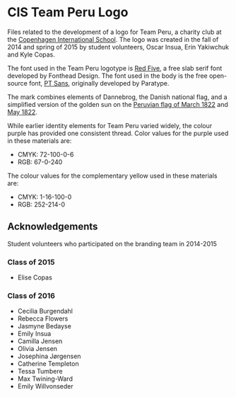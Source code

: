 # CIS Team Peru Logo
Files related to the development of a logo for Team Peru, a charity club at the [Copenhagen International School](http://www.cis.dk). The logo was created in the fall of 2014 and spring of 2015 by student volunteers, Oscar Insua, Erin Yakiwchuk and Kyle Copas.

The font used in the Team Peru logotype is [Red Five](http://www.fonthead.com/fonts/RedFive), a free slab serif font developed by Fonthead Design. The font used in the body is the free open-source font, [PT Sans](http://www.paratype.com/public), originally developed by Paratype. 

The mark combines elements of Dannebrog, the Danish national flag, and a simplified version of the golden sun on the [Peruvian flag of March 1822](https://en.wikipedia.org/wiki/Flag_of_Peru#Flag_of_March_1822) and [May 1822](https://en.wikipedia.org/wiki/Flag_of_Peru#Flag_of_May_1822). 

While earlier identity elements for Team Peru varied widely, the colour purple has provided one consistent thread. Color values for the purple used in these materials are:
- CMYK: 72-100-0-6
- RGB: 67-0-240

The colour values for the complementary yellow used in these materials are:
- CMYK: 1-16-100-0
- RGB: 252-214-0

## Acknowledgements

Student volunteers who participated on the branding team in 2014-2015

### Class of 2015
- Elise Copas

### Class of 2016
- Cecilia	Burgendahl
- Rebecca	Flowers
- Jasmyne	Bedayse
- Emily	Insua
- Camilla	Jensen
- Olivia	Jensen
- Josephina	Jørgensen
- Catherine	Templeton
- Tessa	Tumbere
- Max	Twining-Ward
- Emily	Willvonseder
